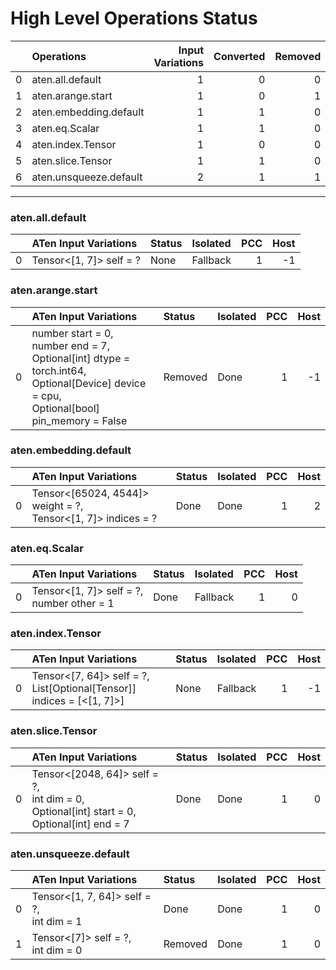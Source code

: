 # High Level Operations Status
|    | Operations             |   Input Variations |   Converted |   Removed |   Fallback | Completed   |   Score |
|---:|:-----------------------|-------------------:|------------:|----------:|-----------:|:------------|--------:|
|  0 | aten.all.default       |                  1 |           0 |         0 |          0 | ✘           |       0 |
|  1 | aten.arange.start      |                  1 |           0 |         1 |          0 | ✅          |       1 |
|  2 | aten.embedding.default |                  1 |           1 |         0 |          0 | ✅          |       1 |
|  3 | aten.eq.Scalar         |                  1 |           1 |         0 |          0 | ✅          |       1 |
|  4 | aten.index.Tensor      |                  1 |           0 |         0 |          0 | ✘           |       0 |
|  5 | aten.slice.Tensor      |                  1 |           1 |         0 |          0 | ✅          |       1 |
|  6 | aten.unsqueeze.default |                  2 |           1 |         1 |          0 | ✅          |       1 |
***
### aten.all.default
|    | ATen Input Variations   | Status   | Isolated   |   PCC |   Host |
|---:|:------------------------|:---------|:-----------|------:|-------:|
|  0 | Tensor<[1, 7]> self = ? | None     | Fallback   |     1 |     -1 |
### aten.arange.start
|    | ATen Input Variations                                                                                                                             | Status   | Isolated   |   PCC |   Host |
|---:|:--------------------------------------------------------------------------------------------------------------------------------------------------|:---------|:-----------|------:|-------:|
|  0 | number start = 0,<br>number end = 7,<br>Optional[int] dtype = torch.int64,<br>Optional[Device] device = cpu,<br>Optional[bool] pin_memory = False | Removed  | Done       |     1 |     -1 |
### aten.embedding.default
|    | ATen Input Variations                                           | Status   | Isolated   |   PCC |   Host |
|---:|:----------------------------------------------------------------|:---------|:-----------|------:|-------:|
|  0 | Tensor<[65024, 4544]> weight = ?,<br>Tensor<[1, 7]> indices = ? | Done     | Done       |     1 |      2 |
### aten.eq.Scalar
|    | ATen Input Variations                        | Status   | Isolated   |   PCC |   Host |
|---:|:---------------------------------------------|:---------|:-----------|------:|-------:|
|  0 | Tensor<[1, 7]> self = ?,<br>number other = 1 | Done     | Fallback   |     1 |      0 |
### aten.index.Tensor
|    | ATen Input Variations                                                    | Status   | Isolated   |   PCC |   Host |
|---:|:-------------------------------------------------------------------------|:---------|:-----------|------:|-------:|
|  0 | Tensor<[7, 64]> self = ?,<br>List[Optional[Tensor]] indices = [<[1, 7]>] | None     | Fallback   |     1 |     -1 |
### aten.slice.Tensor
|    | ATen Input Variations                                                                             | Status   | Isolated   |   PCC |   Host |
|---:|:--------------------------------------------------------------------------------------------------|:---------|:-----------|------:|-------:|
|  0 | Tensor<[2048, 64]> self = ?,<br>int dim = 0,<br>Optional[int] start = 0,<br>Optional[int] end = 7 | Done     | Done       |     1 |      0 |
### aten.unsqueeze.default
|    | ATen Input Variations                       | Status   | Isolated   |   PCC |   Host |
|---:|:--------------------------------------------|:---------|:-----------|------:|-------:|
|  0 | Tensor<[1, 7, 64]> self = ?,<br>int dim = 1 | Done     | Done       |     1 |      0 |
|  1 | Tensor<[7]> self = ?,<br>int dim = 0        | Removed  | Done       |     1 |      0 |

